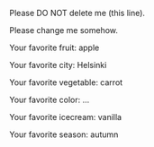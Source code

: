 Please DO NOT delete me (this line).

Please change me somehow.


Your favorite fruit: apple

Your favorite city: Helsinki

Your favorite vegetable: carrot

Your favorite color: ...

Your favorite icecream: vanilla

Your favorite season: autumn
